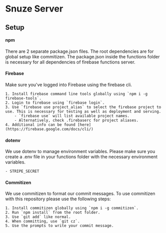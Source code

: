 # Snuze Server
## Setup

#### npm
There are 2 separate package.json files. The root dependencies are for global setup like commitizen. The package.json inside the functions folder is necessary for all dependencies of firebase functions server.

#### Firebase
Make sure you've logged into Firebase using the firebase cli.

    1. Install firebase command line tools globally using `npm i -g firebase-tools`.
    2. Login to firebase using `firebase login`.
    3. Use `firebase use project_alias` to select the firebase project to use. This is necessary for testing as well as deployment and serving.
        - `firebase use` will list available project names.
        - Alternatively, check .firebaserc for project aliases.
    4. Additional info can be found [here](https://firebase.google.com/docs/cli/)

#### dotenv
We use dotenv to manage environment variables. Please make sure you create a .env file in your functions folder with the necessary environment variables.

    - STRIPE_SECRET

#### Commitizen
We use commitizen to format our commit messages. To use commitizen with this repository please use the following steps:

    1. Install commitizen globally using `npm i -g commitizen`.
    2. Run `npm install` from the root folder.
    3. Use `git add` like normal.
    4. When committing, use `git cz`.
    5. Use the prompts to write your commit message.